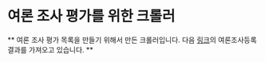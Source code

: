 # 여론 조사 평가를 위한 크롤러

** 여론 조사 평가 목록을 만들기 위해서 만든 크롤러입니다.
다음 <a href="{http://www.nesdc.go.kr}">링크</a>의 여론조사등록 결과를 가져오고 있습니다.
**
